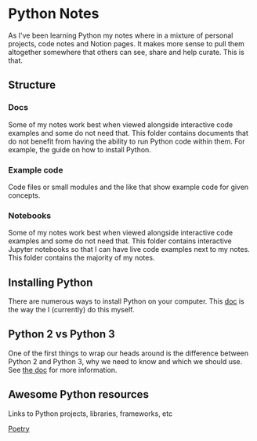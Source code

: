# Python Notes

As I've been learning Python my notes where in a mixture of personal projects, code notes and Notion pages. It makes more sense to pull them altogether somewhere that others can see, share and help curate. This is that.

## Structure

### Docs

Some of my notes work best when viewed alongside interactive code examples and some do not need that. This folder contains documents that do not benefit from having the ability to run Python code within them. For example, the guide on how to install Python.

### Example code

Code files or small modules and the like that show example code for given concepts.

### Notebooks

Some of my notes work best when viewed alongside interactive code examples and some do not need that. This folder contains interactive Jupyter notebooks so that I can have live code examples next to my notes. This folder contains the majority of my notes.

## Installing Python

There are numerous ways to install Python on your computer. This [doc](docs/installing-python.md) is the way the I (currently) do this myself.

## Python 2 vs Python 3

One of the first things to wrap our heads around is the difference between Python 2 and Python 3, why we need to know and which we should use. See [the doc](docs/python-major-versions.md) for more information.

## Awesome Python resources

Links to Python projects, libraries, frameworks, etc

[Poetry](https://python-poetry.org)
